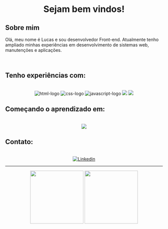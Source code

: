 <h1 align="center">Sejam bem vindos!</h1>

<h2>Sobre mim</h2>
<p>Olá, meu nome é Lucas e sou desenvolvedor Front-end. Atualmente tenho ampliado minhas experiências em desenvolvimento de sistemas web, manutenções e aplicações.</p>
<br>

<h2>Tenho experiências com:</h2>
<br>
<div align="center" style=" display:inline_block">
    <img src="https://img.shields.io/badge/HTML5-E34F26?style=for-the-badge&logo=html5&logoColor=white" alt="html-logo" />
    <img src="https://img.shields.io/badge/CSS3-1572B6?style=for-the-badge&logo=css3&logoColor=white" alt="css-logo" />
    <img src="https://img.shields.io/badge/JavaScript-F7DF1E?style=for-the-badge&logo=javascript&logoColor=black" alt="javascript-logo" />
    <img src="https://img.shields.io/badge/Node.js-43853D?style=for-the-badge&logo=node.js&logoColor=white" />
    <img src="https://img.shields.io/badge/React-20232A?style=for-the-badge&logo=react&logoColor=61DAFB"/>
</div>

<h2> Começando o aprendizado em: </h2>
<br>
<div align="center">
    <img src="https://img.shields.io/badge/next.js-000000?style=for-the-badge&logo=nextdotjs&logoColor=white"/>
</div>

<h2>Contato:</h2>
<br>
<div align="center">
<a href="https://www.linkedin.com/in/lucasseccatto/" target="_blank" ><img src="https://img.shields.io/badge/LinkedIn-0077B5?style=for-the-badge&logo=linkedin&logoColor=white" alt="Linkedin"><a>
</div>
 
<hr>
<div align="center">
    <img height="170cm" src= "https://github-readme-stats.vercel.app/api?username=lucasseccatto&show_icons=true&theme=radical"/>
    <img height="170cm" src="https://github-readme-stats.vercel.app/api/top-langs/?username=lucasseccatto&layout=compact&langs_count=16&theme=radical"/>
</div>

